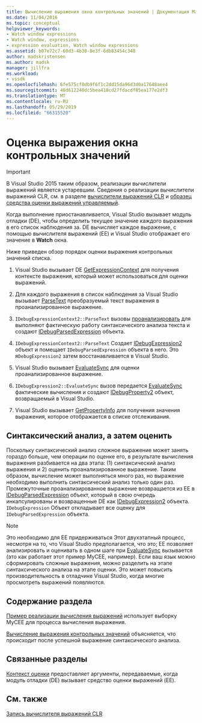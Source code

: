 ```yaml
---
title: Вычисление выражения окна контрольных значений | Документация Майкрософт
ms.date: 11/04/2016
ms.topic: conceptual
helpviewer_keywords:
- Watch window expressions
- Watch window, expressions
- expression evaluation, Watch window expressions
ms.assetid: b07e72c7-60d3-4b30-8e3f-6db83454c348
author: madskristensen
ms.author: madsk
manager: jillfra
ms.workload:
- vssdk
ms.openlocfilehash: 6fe575cf0db9f6f1c2dd15da96d3d0a17648aee4
ms.sourcegitcommit: 40d612240dc5bea418cd27fdacdf85ea177e2df3
ms.translationtype: MT
ms.contentlocale: ru-RU
ms.lasthandoff: 05/29/2019
ms.locfileid: "66315520"
---
```

# <a name="evaluate-a-watch-window-expression"></a>Оценка выражения окна контрольных значений
> [!IMPORTANT]
> В Visual Studio 2015 таким образом, реализации вычислители выражений является устаревшим. Сведения о реализации вычислители выражений CLR, см. в разделе [вычислители выражений CLR](https://github.com/Microsoft/ConcordExtensibilitySamples/wiki/CLR-Expression-Evaluators) и [образец средства оценки выражений управляемый](https://github.com/Microsoft/ConcordExtensibilitySamples/wiki/Managed-Expression-Evaluator-Sample).

 Когда выполнение приостанавливается, Visual Studio вызывает модуль отладки (DE), чтобы определить текущее значение каждого выражения в его список наблюдения за. DE вычисляет каждое выражение, с помощью вычислителя выражений (EE) и Visual Studio отображает его значение в **Watch** окна.

 Ниже приведен обзор порядок оценки выражения контрольных значений списка.

1. Visual Studio вызывает DE [GetExpressionContext](../../extensibility/debugger/reference/idebugstackframe2-getexpressioncontext.md) для получения контексте выражения, который может использоваться для оценки выражений.

2. Для каждого выражения в список наблюдения за Visual Studio вызывает [ParseText](../../extensibility/debugger/reference/idebugexpressioncontext2-parsetext.md) преобразуемый текст выражения в проанализированное выражение.

3. `IDebugExpressionContext2::ParseText` вызовы [проанализировать](../../extensibility/debugger/reference/idebugexpressionevaluator-parse.md) для выполняют фактическую работу синтаксического анализа текста и создают [IDebugParsedExpression](../../extensibility/debugger/reference/idebugparsedexpression.md) объекта.

4. `IDebugExpressionContext2::ParseText` Создает [IDebugExpression2](../../extensibility/debugger/reference/idebugexpression2.md) объект и помещает `IDebugParsedExpression` объекта в него. Это я`DebugExpression2` затем восстанавливается в Visual Studio.

5. Visual Studio вызывает [EvaluateSync](../../extensibility/debugger/reference/idebugexpression2-evaluatesync.md) для оценки проанализированное выражение.

6. `IDebugExpression2::EvaluateSync` вызов передается [EvaluateSync](../../extensibility/debugger/reference/idebugparsedexpression-evaluatesync.md) фактические вычисления и создают [IDebugProperty2](../../extensibility/debugger/reference/idebugproperty2.md) объект, возвращаемый в Visual Studio.

7. Visual Studio вызывает [GetPropertyInfo](../../extensibility/debugger/reference/idebugproperty2-getpropertyinfo.md) для получения значения выражения, которое отображается в списке отслеживания.

## <a name="parse-then-evaluate"></a>Синтаксический анализ, а затем оценить
 Поскольку синтаксический анализ сложное выражение может занять гораздо больше, чем операции по оценке его, в результате вычисления выражения разбивается на два этапа: (1) синтаксический анализ выражения и 2) оценить проанализированное выражение. Таким образом, вычисление может выполняться много раз, но выражение необходимо выполнить синтаксический анализ только один раз. Промежуточные проанализированное выражение возвращается из EE в [IDebugParsedExpression](../../extensibility/debugger/reference/idebugparsedexpression.md) объект, который в свою очередь инкапсулированы и возвращенные DE как [IDebugExpression2](../../extensibility/debugger/reference/idebugexpression2.md) объекта. `IDebugExpression` Объект откладывает все оценку для `IDebugParsedExpression` объекта.

> [!NOTE]
> Это необходимо для EE придерживаться Этот двухэтапный процесс, несмотря на то, что Visual Studio предполагается, что это; EE позволяет анализировать и оценивать в одном шаге при [EvaluateSync](../../extensibility/debugger/reference/idebugparsedexpression-evaluatesync.md) вызывается (это как работает этот пример MyCEE, например). Если ваш язык можно сформировать сложные выражения, можно разделить на этапе синтаксического анализа на этапе оценки. Это может повысить производительность в отладчике Visual Studio, когда многие просмотреть выражений появляются.

## <a name="in-this-section"></a>Содержание раздела
 [Пример реализации вычисления выражений](../../extensibility/debugger/sample-implementation-of-expression-evaluation.md) использует выборку MyCEE для процесса вычисления выражения.

 [Вычисление выражения контрольных значений](../../extensibility/debugger/evaluating-a-watch-expression.md) объясняется, что происходит после успешной выражение синтаксического анализа.

## <a name="related-sections"></a>Связанные разделы
 [Контекст оценки](../../extensibility/debugger/evaluation-context.md) предоставляет аргументы, передаваемые, когда модуль отладки (DE) вызывает средство оценки выражений (EE).

## <a name="see-also"></a>См. также
 [Запись вычислителя выражений CLR](../../extensibility/debugger/writing-a-common-language-runtime-expression-evaluator.md)